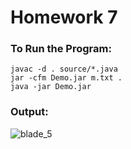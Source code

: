 # Homework 7

### To Run the Program:

```
javac -d . source/*.java
jar -cfm Demo.jar m.txt .
java -jar Demo.jar
```

### Output:
![blade_5](https://user-images.githubusercontent.com/26886594/69473825-8c5a7400-0d7e-11ea-8cda-b0a02a0e2685.png)
